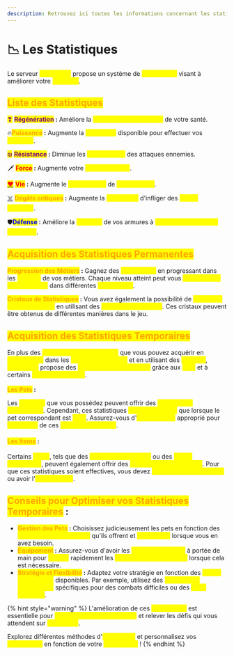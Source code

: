 ```yaml
---
description: Retrouvez ici toutes les informations concernant les statistiques
---
```


# 📉 Les Statistiques

Le serveur <mark style="color:yellow;">**MineBerry**</mark> propose un système de <mark style="color:yellow;">**statistiques**</mark> visant à améliorer votre <mark style="color:yellow;">**aventure**</mark>.

## <mark style="color:orange;">Liste des Statistiques</mark>

<mark style="color:purple;">❣</mark> <mark style="color:purple;"></mark><mark style="color:purple;">**Régénération**</mark>**&#x20;:** Améliore la <mark style="color:yellow;">**vitesse de régénération**</mark> de votre santé.

🔥<mark style="color:orange;">**Puissance**</mark>**&#x20;:** Augmente la <mark style="color:yellow;">**puissance**</mark> disponible pour effectuer vos <mark style="color:yellow;">**attaques**</mark>.

<mark style="color:purple;">₪</mark> <mark style="color:purple;"></mark><mark style="color:purple;">**Résistance**</mark>**&#x20;:** Diminue les <mark style="color:yellow;">**dégâts subis**</mark> des attaques ennemies.

🗡 <mark style="color:red;">**Force**</mark>**&#x20;:** Augmente votre <mark style="color:yellow;">**force physique**</mark>.

[<mark style="color:red;">❤</mark>](https://emojipedia.org/fr/c%C5%93ur-rouge) <mark style="color:red;">**Vie**</mark>**&#x20;:** Augmente le <mark style="color:yellow;">**nombre total**</mark> de <mark style="color:yellow;">**points de vie**</mark>.

[☠️](https://emojiterra.com/fr/tete-de-mort/) <mark style="color:orange;">**Dégâts critiques**</mark>**&#x20;:** Augmente la <mark style="color:yellow;">**probabilité**</mark> d'infliger des <mark style="color:yellow;">**coups critiques**</mark>.

🛡️<mark style="color:blue;">**Défense**</mark>**&#x20;:** Améliore la <mark style="color:yellow;">**capacité**</mark> de vos armures à <mark style="color:yellow;">**résister aux attaques ennemies**</mark>.

## <mark style="color:orange;">Acquisition des Statistiques Permanentes</mark>

<mark style="color:orange;">**Progression des Métiers**</mark>**&#x20;:** Gagnez des <mark style="color:yellow;">**statistiques**</mark> en progressant dans les <mark style="color:yellow;">**niveaux**</mark> de vos métiers. Chaque niveau atteint peut vous <mark style="color:yellow;">**octroyer des améliorations**</mark> dans différentes <mark style="color:yellow;">**statistiques**</mark>.

<mark style="color:orange;">**Cristaux de Statistiques**</mark>**&#x20;:** Vous avez également la possibilité de <mark style="color:yellow;">**récupérer des statistiques**</mark> en utilisant des <mark style="color:yellow;">**cristaux spécifiques**</mark>. Ces cristaux peuvent être obtenus de différentes manières dans le jeu.

## <mark style="color:orange;">Acquisition des Statistiques Temporaires</mark>

En plus des <mark style="color:yellow;">**statistiques permanentes**</mark> que vous pouvez acquérir en <mark style="color:yellow;">**progressant**</mark> dans les <mark style="color:yellow;">**niveaux de métiers**</mark> et en utilisant des <mark style="color:yellow;">**cristaux**</mark>, <mark style="color:yellow;">**MineBerry**</mark> propose des <mark style="color:yellow;">**statistiques temporaires**</mark> grâce aux <mark style="color:yellow;">**pets**</mark> et à certains <mark style="color:yellow;">**items spécifiques**</mark>.\
\
<mark style="color:orange;">**Les Pets**</mark>**&#x20;:**

Les <mark style="color:yellow;">**familiers**</mark> que vous possédez peuvent offrir des <mark style="color:yellow;">**statistiques temporaires**</mark>. Cependant, ces statistiques <mark style="color:yellow;">**ne sont activées**</mark> que lorsque le pet correspondant est <mark style="color:yellow;">**actif**</mark>. Assurez-vous d'<mark style="color:yellow;">**activer le pet**</mark> approprié pour <mark style="color:yellow;">**bénéficier**</mark> de ces <mark style="color:yellow;">**bonus temporaires**</mark>.

#### <mark style="color:orange;">Les Items</mark> :

Certains <mark style="color:yellow;">**items**</mark>, tels que des <mark style="color:yellow;">**armures spécifiques**</mark> ou des <mark style="color:yellow;">**objets particuliers**</mark>, peuvent également offrir des <mark style="color:yellow;">**statistiques temporaires**</mark>. Pour que ces statistiques soient effectives, vous devez <mark style="color:yellow;">**porter l'armure sur vous**</mark> ou avoir l'<mark style="color:yellow;">**item en main**</mark>.

## <mark style="color:orange;">Conseils pour Optimiser vos Statistiques Temporaires</mark> :

* <mark style="color:orange;">**Gestion des Pets**</mark>**&#x20;:** Choisissez judicieusement les pets en fonction des <mark style="color:yellow;">**statistiques temporaires**</mark> qu'ils offrent et <mark style="color:yellow;">**activez-les**</mark> lorsque vous en avez besoin.
* <mark style="color:orange;">**Équipement**</mark>**&#x20;:** Assurez-vous d'avoir les <mark style="color:yellow;">**items nécessaires**</mark> à portée de main pour <mark style="color:yellow;">**activer**</mark> rapidement les <mark style="color:yellow;">**statistiques temporaires**</mark> lorsque cela est nécessaire.
* <mark style="color:orange;">**Stratégie et Flexibilité**</mark>**&#x20;:** Adaptez votre stratégie en fonction des <mark style="color:yellow;">**bonus temporaires**</mark> disponibles. Par exemple, utilisez des <mark style="color:yellow;">**statistiques temporaires**</mark> spécifiques pour des combats difficiles ou des <mark style="color:yellow;">**défis spéciaux**</mark>.

{% hint style="warning" %}
L'amélioration de ces <mark style="color:yellow;">**statistiques**</mark> est essentielle pour <mark style="color:yellow;">**renforcer votre personnage**</mark> et relever les défis qui vous attendent sur <mark style="color:yellow;">**MineBerry**</mark>.&#x20;

Explorez différentes méthodes d'<mark style="color:yellow;">**acquisition**</mark> et personnalisez vos <mark style="color:yellow;">**statistiques**</mark> en fonction de votre <mark style="color:yellow;">**style de jeu**</mark> !
{% endhint %}
